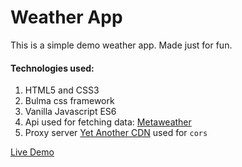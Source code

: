 # Weather App

This is a simple demo weather app. Made just for fun.

#### Technologies used:

1. HTML5 and CSS3
2. Bulma css framework
3. Vanilla Javascript ES6
4. Api used for fetching data: [Metaweather](https://www.metaweather.com/api/)
5. Proxy server [Yet Another CDN](https://ovsoinc.github.io/yacdn.org/) used for `cors`

[Live Demo
](https://dipto0321.github.io/weather-demo/)

